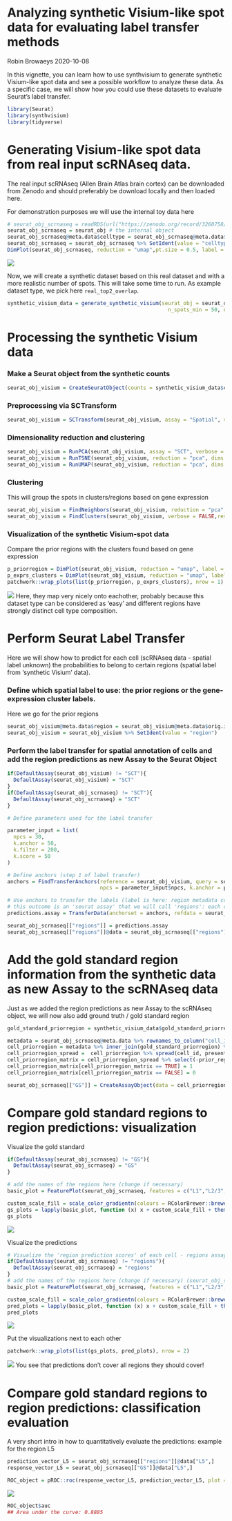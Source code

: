 Analyzing synthetic Visium-like spot data for evaluating label transfer
methods
================
Robin Browaeys
2020-10-08

<!-- github markdown built using 
rmarkdown::render("vignettes/analyze_syn_data.Rmd", output_format = "github_document")
-->

In this vignette, you can learn how to use synthvisium to generate
synthetic Visium-like spot data and see a possible workflow to analyze
these data. As a specific case, we will show how you could use these
datasets to evaluate Seurat’s label transfer.

``` r
library(Seurat)
library(synthvisium)
library(tidyverse)
```

# Generating Visium-like spot data from real input scRNAseq data.

The real input scRNAseq (Allen Brain Atlas brain cortex) can be
downloaded from Zenodo and should preferably be download locally and
then loaded here.

For demonstration purposes we will use the internal toy data here

``` r
# seurat_obj_scrnaseq = readRDS(url("https://zenodo.org/record/3260758/files/seurat_obj_scrnaseq_cortex_filtered.rds"))
seurat_obj_scrnaseq = seurat_obj # the internal object 
seurat_obj_scrnaseq@meta.data$celltype = seurat_obj_scrnaseq@meta.data$subclass
seurat_obj_scrnaseq = seurat_obj_scrnaseq %>% SetIdent(value = "celltype")
DimPlot(seurat_obj_scrnaseq, reduction = "umap",pt.size = 0.5, label = T)
```

![](analyze_syn_data_files/figure-gfm/unnamed-chunk-34-1.png)<!-- -->

Now, we will create a synthetic dataset based on this real dataset and
with a more realistic number of spots. This will take some time to run.
As example dataset type, we pick here `real_top2_overlap`.

``` r
synthetic_visium_data = generate_synthetic_visium(seurat_obj = seurat_obj_scrnaseq, dataset_type = "real_top2_overlap", clust_var = "subclass", region_var = "brain_subregion" , n_regions = NULL,
                                                    n_spots_min = 50, n_spots_max = 200, visium_mean = 20000, visium_sd = 5000)
```

# Processing the synthetic Visium data

### Make a Seurat object from the synthetic counts

``` r
seurat_obj_visium = CreateSeuratObject(counts = synthetic_visium_data$counts, min.cells = 2, min.features = 200, assay = "Spatial")
```

### Preprocessing via SCTransform

``` r
seurat_obj_visium = SCTransform(seurat_obj_visium, assay = "Spatial", verbose = FALSE)
```

### Dimensionality reduction and clustering

``` r
seurat_obj_visium = RunPCA(seurat_obj_visium, assay = "SCT", verbose = FALSE)
seurat_obj_visium = RunTSNE(seurat_obj_visium, reduction = "pca", dims = 1:30)
seurat_obj_visium = RunUMAP(seurat_obj_visium, reduction = "pca", dims = 1:30)
```

### Clustering

This will group the spots in clusters/regions based on gene expression

``` r
seurat_obj_visium = FindNeighbors(seurat_obj_visium, reduction = "pca", dims = 1:30)
seurat_obj_visium = FindClusters(seurat_obj_visium, verbose = FALSE,resolution = 0.1)
```

### Visualization of the synthetic Visium-spot data

Compare the prior regions with the clusters found based on gene
expression

``` r
p_priorregion = DimPlot(seurat_obj_visium, reduction = "umap", label = TRUE, group.by = "orig.ident") # a priori defined regions
p_exprs_clusters = DimPlot(seurat_obj_visium, reduction = "umap", label = TRUE) # a priori defined regions
patchwork::wrap_plots(list(p_priorregion, p_exprs_clusters), nrow = 1)
```

![](analyze_syn_data_files/figure-gfm/unnamed-chunk-40-1.png)<!-- -->
Here, they map very nicely onto eachother, probably because this dataset
type can be considered as ‘easy’ and different regions have strongly
distinct cell type composition.

# Perform Seurat Label Transfer

Here we will show how to predict for each cell (scRNAseq data - spatial
label unknown) the probabilities to belong to certain regions (spatial
label from ‘synthetic Visium’ data).

### Define which spatial label to use: the prior regions or the gene-expression cluster labels.

Here we go for the prior regions

``` r
seurat_obj_visium@meta.data$region = seurat_obj_visium@meta.data$orig.ident # if you want to transfer the label of priorregion clusters
seurat_obj_visium = seurat_obj_visium %>% SetIdent(value = "region")
```

### Perform the label transfer for spatial annotation of cells and add the region predictions as new Assay to the Seurat Object

``` r
if(DefaultAssay(seurat_obj_visium) != "SCT"){
  DefaultAssay(seurat_obj_visium) = "SCT"
}
if(DefaultAssay(seurat_obj_scrnaseq) != "SCT"){
  DefaultAssay(seurat_obj_scrnaseq) = "SCT"
}

# Define parameters used for the label transfer

parameter_input = list( 
  npcs = 30, 
  k.anchor = 50, 
  k.filter = 200, 
  k.score = 50
)

# Define anchors (step 1 of label transfer)
anchors = FindTransferAnchors(reference = seurat_obj_visium, query = seurat_obj_scrnaseq, normalization.method = "SCT", verbose = FALSE,
                              npcs = parameter_input$npcs, k.anchor = parameter_input$k.anchor, k.filter = parameter_input$k.filter, k.score = parameter_input$k.score) # check other parameters of this function

# Use anchors to transfer the labels (label is here: region metadata column of visium) (step 2 of the label transfer)
# this outcome is an 'seurat assay' that we will call 'regions': each cell has a score for each region in this matrix
predictions.assay = TransferData(anchorset = anchors, refdata = seurat_obj_visium$region, weight.reduction = seurat_obj_scrnaseq[["pca"]], prediction.assay = TRUE, verbose = FALSE) # check parameters of this function

seurat_obj_scrnaseq[["regions"]] = predictions.assay
seurat_obj_scrnaseq[["regions"]]@data = seurat_obj_scrnaseq[["regions"]]@data[seurat_obj_visium$region %>% unique(), ]
```

# Add the gold standard region information from the synthetic data as new Assay to the scRNAseq data

Just as we added the region predictions as new Assay to the scRNAseq
object, we will now also add ground truth / gold standard region

``` r
gold_standard_priorregion = synthetic_visium_data$gold_standard_priorregion

metadata = seurat_obj_scrnaseq@meta.data %>% rownames_to_column("cell_id") %>% as_tibble()
cell_priorregion = metadata %>% inner_join(gold_standard_priorregion) %>% select(cell_id, prior_region, present) %>% distinct()
cell_priorregion_spread =  cell_priorregion %>% spread(cell_id, present) 
cell_priorregion_matrix = cell_priorregion_spread %>% select(-prior_region) %>% as.matrix() %>% magrittr::set_rownames(cell_priorregion_spread$prior_region)
cell_priorregion_matrix[cell_priorregion_matrix == TRUE] = 1
cell_priorregion_matrix[cell_priorregion_matrix == FALSE] = 0

seurat_obj_scrnaseq[["GS"]] = CreateAssayObject(data = cell_priorregion_matrix)
```

# Compare gold standard regions to region predictions: visualization

Visualize the gold standard

``` r
if(DefaultAssay(seurat_obj_scrnaseq) != "GS"){
  DefaultAssay(seurat_obj_scrnaseq) = "GS"
}

# add the names of the regions here (change if necessary)
basic_plot = FeaturePlot(seurat_obj_scrnaseq, features = c("L1","L2/3","L4", "L5" ,"L6"), ncol = 3, combine = FALSE)

custom_scale_fill = scale_color_gradientn(colours = RColorBrewer::brewer.pal(n = 4, name = "Oranges"),values = c(0,0.2, 0.4, 0.6,  1),  limits = c(0, 1))
gs_plots = lapply(basic_plot, function (x) x + custom_scale_fill + theme(legend.position = "none")) %>% patchwork::wrap_plots(ncol = 5)
gs_plots
```

![](analyze_syn_data_files/figure-gfm/unnamed-chunk-44-1.png)<!-- -->

Visualize the predictions

``` r
# Visualize the 'region prediction scores' of each cell - regions assay
if(DefaultAssay(seurat_obj_scrnaseq) != "regions"){
  DefaultAssay(seurat_obj_scrnaseq) = "regions"
}
# add the names of the regions here (change if necessary) (seurat_obj_scrnaseq %>% rownames())
basic_plot = FeaturePlot(seurat_obj_scrnaseq, features = c("L1","L2/3","L4", "L5" ,"L6"), ncol = 3, combine = FALSE)

custom_scale_fill = scale_color_gradientn(colours = RColorBrewer::brewer.pal(n = 4, name = "RdBu") %>% rev(),values = c(0,0.2, 0.4, 0.6,  1),  limits = c(0, 1))
pred_plots = lapply(basic_plot, function (x) x + custom_scale_fill + theme(legend.position = "none")) %>% patchwork::wrap_plots(ncol = 5)
pred_plots
```

![](analyze_syn_data_files/figure-gfm/unnamed-chunk-45-1.png)<!-- -->

Put the visualizations next to each other

``` r
patchwork::wrap_plots(list(gs_plots, pred_plots), nrow = 2) 
```

![](analyze_syn_data_files/figure-gfm/unnamed-chunk-46-1.png)<!-- -->
You see that predictions don’t cover all regions they should cover\!

# Compare gold standard regions to region predictions: classification evaluation

A very short intro in how to quantitatively evaluate the predictions:
example for the region L5

``` r
prediction_vector_L5 = seurat_obj_scrnaseq[["regions"]]@data["L5",] 
response_vector_L5 = seurat_obj_scrnaseq[["GS"]]@data["L5",] 

ROC_object = pROC::roc(response_vector_L5, prediction_vector_L5, plot = TRUE)
```

![](analyze_syn_data_files/figure-gfm/unnamed-chunk-47-1.png)<!-- -->

``` r
ROC_object$auc
## Area under the curve: 0.8885
```
